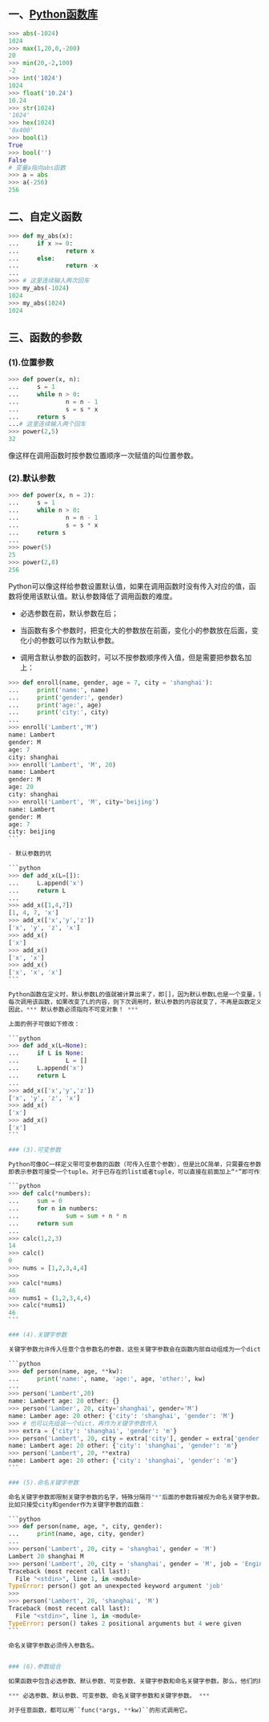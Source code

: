 ## 一、[Python函数库](https://docs.python.org/3/library/functions.html) 

```python
>>> abs(-1024)
1024
>>> max(1,20,0,-200)
20
>>> min(20,-2,100)
-2
>>> int('1024')
1024
>>> float('10.24')
10.24
>>> str(1024)
'1024'
>>> hex(1024)
'0x400'
>>> bool(1)
True
>>> bool('')
False
# 变量a指向abs函数
>>> a = abs
>>> a(-256)
256
```

## 二、自定义函数

```python
>>> def my_abs(x):
...     if x >= 0:
...             return x
...     else:
...             return -x
... 
>>> # 这里连续输入两次回车
>>> my_abs(-1024)
1024
>>> my_abs(1024)
1024
```

## 三、函数的参数

### (1).位置参数

```python
>>> def power(x, n):
...     s = 1
...     while n > 0:
...             n = n - 1
...             s = s * x
...     return s
...# 这里连续输入两个回车
>>> power(2,5)
32
```

像这样在调用函数时按参数位置顺序一次赋值的叫位置参数。

### (2).默认参数

```python
>>> def power(x, n = 2):
...     s = 1
...     while n > 0:
...             n = n - 1
...             s = s * x
...     return s
...
>>> power(5)
25
>>> power(2,8)
256
```

Python可以像这样给参数设置默认值，如果在调用函数时没有传入对应的值，函数将使用该默认值。默认参数降低了调用函数的难度。

- 必选参数在前，默认参数在后；
- 当函数有多个参数时，把变化大的参数放在前面，变化小的参数放在后面，变化小的参数可以作为默认参数。

- 调用含默认参数的函数时，可以不按参数顺序传入值，但是需要把参数名加上：

````python
>>> def enroll(name, gender, age = 7, city = 'shanghai'):
...     print('name:', name)
...     print('gender:', gender)
...     print('age:', age)
...     print('city:', city)
...
>>> enroll('Lambert','M')
name: Lambert
gender: M
age: 7
city: shanghai
>>> enroll('Lambert', 'M', 20)
name: Lambert
gender: M
age: 20
city: shanghai
>>> enroll('Lambert', 'M', city='beijing')
name: Lambert
gender: M
age: 7
city: beijing
```

- 默认参数的坑

```python
>>> def add_x(L=[]):
...     L.append('x')
...     return L
...
>>> add_x([1,4,7])
[1, 4, 7, 'x']
>>> add_x(['x','y','z'])
['x', 'y', 'z', 'x']
>>> add_x()
['x']
>>> add_x()
['x', 'x']
>>> add_x()
['x', 'x', 'x']
```

Python函数在定义时，默认参数L的值就被计算出来了，即[]，因为默认参数L也是一个变量，它指向可变对象[]，
每次调用该函数，如果改变了L的内容，则下次调用时，默认参数的内容就变了，不再是函数定义时的[]了。
因此，*** 默认参数必须指向不可变对象！ ***

上面的例子可做如下修改：

```python
>>> def add_x(L=None):
...     if L is None:
...             L = []
...     L.append('x')
...     return L
...
>>> add_x(['x','y','z'])
['x', 'y', 'z', 'x']
>>> add_x()
['x']
>>> add_x()
['x']
```

### (3).可变参数

Python可像OC一样定义带可变参数的函数（可传入任意个参数），但是比OC简单，只需要在参数名前加一个“*”号，
即表示参数可接受一个tuple。对于已存在的list或者tuple，可以直接在前面加上“*”即可作为可变参数传入。

```python
>>> def calc(*numbers):
...     sum = 0
...     for n in numbers:
...             sum = sum + n * n
...     return sum
...
>>> calc(1,2,3)
14
>>> calc()
0
>>> nums = [1,2,3,4,4]
>>>
>>> calc(*nums)
46
>>> nums1 = (1,2,3,4,4)
>>> calc(*nums1)
46
``` 

### (4).关键字参数

关键字参数允许传入任意个含参数名的参数，这些关键字参数会在函数内部自动组成为一个dict。

```python
>>> def person(name, age, **kw):
...     print('name:', name, 'age:', age, 'other:', kw)
...
>>> person('Lambert',20)
name: Lambert age: 20 other: {}
>>> person('Lamber', 20, city='shanghai', gender='M')
name: Lamber age: 20 other: {'city': 'shanghai', 'gender': 'M'}
>>> # 也可以先组装一个dict，再作为关键字参数传入
>>> extra = {'city': 'shanghai', 'gender': 'm'}
>>> person('Lambert', 20, city = extra['city'], gender = extra['gender'])
name: Lambert age: 20 other: {'city': 'shanghai', 'gender': 'm'}
>>> person('Lambert', 20, **extra)
name: Lambert age: 20 other: {'city': 'shanghai', 'gender': 'm'}
```

### (5).命名关键字参数

命名关键字参数即限制关键字参数的名字，特殊分隔符"*"后面的参数将被视为命名关键字参数。
比如只接受city和gender作为关键字参数的函数：

```python
>>> def person(name, age, *, city, gender):
...     print(name, age, city, gender)
...
>>> person('Lambert', 20, city = 'shanghai', gender = 'M')
Lambert 20 shanghai M
>>> person('Lambert', 20, city = 'shanghai', gender = 'M', job = 'Engineer')
Traceback (most recent call last):
  File "<stdin>", line 1, in <module>
TypeError: person() got an unexpected keyword argument 'job'
>>>
>>> person('Lambert', 20, 'shanghai', 'M')
Traceback (most recent call last):
  File "<stdin>", line 1, in <module>
TypeError: person() takes 2 positional arguments but 4 were given
```

命名关键字参数必须传入参数名。


### (6).参数组合

如果函数中包含必选参数、默认参数、可变参数、关键字参数和命名关键字参数。那么，他们的顺序必须是：

*** 必选参数、默认参数、可变参数、命名关键字参数和关键字参数。 ***

对于任意函数，都可以用``func(*args, **kw)``的形式调用它。


